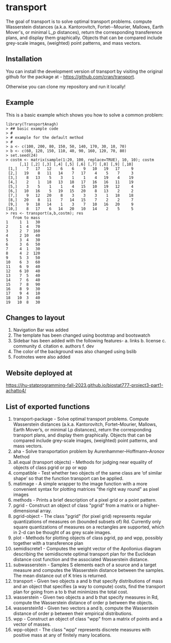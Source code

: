 # transport

<!-- badges: start -->

<!-- badges: end -->

The goal of transport is to solve optimal transport problems. compute Wasserstein distances (a.k.a. Kantorovitch, Fortet--Mourier, Mallows, Earth Mover's, or minimal L_p distances), return the corresponding transference plans, and display them graphically. Objects that can be compared include grey-scale images, (weighted) point patterns, and mass vectors.

## Installation

You can install the development version of transport by visiting the original github for the package at - https://github.com/cran/transport.

Otherwise you can clone my repository and run it locally!

## Example

This is a basic example which shows you how to solve a common problem:

```{r example}
library(TransportAnagh)
> ## basic example code
> #
> # example for the default method
> #
> a <- c(100, 200, 80, 150, 50, 140, 170, 30, 10, 70)
> b <- c(60, 120, 150, 110, 40, 90, 160, 120, 70, 80)
> set.seed(24)
> costm <- matrix(sample(1:20, 100, replace=TRUE), 10, 10); costm
      [,1] [,2] [,3] [,4] [,5] [,6] [,7] [,8] [,9] [,10]
 [1,]    7   17   12    6    6    9   10   19   17     9
 [2,]   19    8   11   14    7   17    4    5    7     3
 [3,]    8   13    5    3    1    1    4   19    4    19
 [4,]    2    1   18   13   18   17   16   16   11    19
 [5,]    3    5    1    1    4   15   10   19   12     4
 [6,]   10   16    5   19   15   20    8   13    2     2
 [7,]    9   12   20    8    3    3    3    1   18    18
 [8,]   20    8   11    7   14   15    7    2    2     7
 [9,]    9   18   14    1    3    7   10   16   20     9
[10,]    8   17    6   14   20   10   14    2    5     5
> res <- transport(a,b,costm); res
   from to mass
1     1  1   30
2     1  4   70
3     2  7  160
4     2 10   40
5     3  4   30
6     3  6   50
7     4  1   30
8     4  2  120
9     5  3   50
10    6  3   60
11    6  9   40
12    6 10   40
13    7  5   40
14    7  6   40
15    7  8   90
16    8  9   30
17    9  4   10
18   10  3   40
19   10  8   30
```

## Changes to layout
 1. Navigation Bar was added
 2. The template has been changed using bootstrap and bootswatch
 3. Sidebar has been added with the following features-
    a. links
    b. license
    c. community
    d. citation
    e. authors
    f. dev
 4. The color of the background was also changed using bslib
 5. Footnotes were also added

## Website deployed at 

https://jhu-statprogramming-fall-2023.github.io/biostat777-project3-part1-achatto4/

## List of exported functions

1. transport-package - Solve optimal transport problems. Compute Wasserstein distances (a.k.a. Kantorovitch, Fortet–Mourier, Mallows, Earth Mover’s, or minimal Lp distances), return the corresponding transport plans, and display them graphically. Objects that can be compared include grey-scale images, (weighted) point patterns, and mass vectors.
2. aha - Solve transportation problem by Aurenhammer–Hoffmann–Aronov Method
3. all.equal (transport objects) - Methods for judging near equality of objects of class pgrid or pp or wpp
4. compatible - Test whether two objects of the same class are ‘of similar shape’ so that the function transport can be applied.
5. matimage - A simple wrapper to the image function with a more convenient syntax for plotting matrices "the right way round" as pixel images
6. methods - Prints a brief description of a pixel grid or a point pattern.
7. pgrid - Construct an object of class "pgrid" from a matrix or a higher-dimensional array.
8. pgrid-object - The class "pgrid" (for pixel grid) represents regular quantizations of measures on (bounded subsets of) Rd. Currently only square quantizations of measures on a rectangles are supported, which in 2-d can be thought of as grey scale images.
9. plot - Methods for plotting objects of class pgrid, pp and wpp, possibly together with a transference plan
10. semidiscrete1 - Computes the weight vector of the Apollonius diagram describing the semidiscrete optimal transport plan for the Euclidean distance cost function and the associated Wasserstein distance.
11. subwasserstein - Samples S elements each of a source and a target measure and computes the Wasserstein distance between the samples. The mean distance out of K tries is returned.
12. transport - Given two objects a and b that specify distributions of mass and an object that specifies (a way to compute) costs, find the transport plan for going from a to b that minimizes the total cost. 
13. wasserstein - Given two objects a and b that specify measures in Rd, compute the Wasserstein distance of order p between the objects.
14. wasserstein1d - Given two vectors a and b, compute the Wasserstein distance of order p between their empirical distributions.
15. wpp - Construct an object of class "wpp" from a matrix of points and a vector of masses.
16. wpp-object - The class "wpp" represents discrete measures with positive mass at any of finitely many locations.




